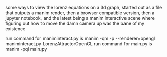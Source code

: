 some ways to view the lorenz equations on a 3d graph, started out as a file that outputs a manim render, then a browser compatible version, then a jupyter notebook, and the latest being a manim interactive scene where figuring out how to move the damn camera up was the bane of my existence

run command for maniminteract.py is manim -qm -p --renderer=opengl maniminteract.py LorenzAttractorOpenGL
run command for main.py is manim -pql main.py
